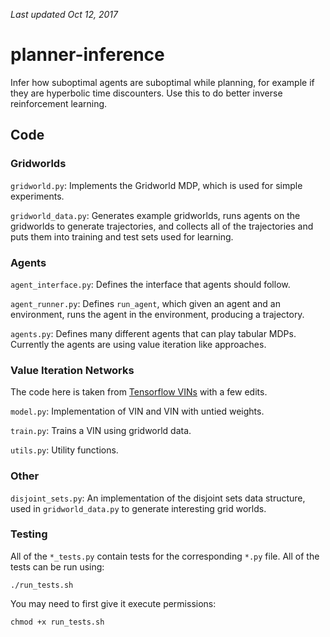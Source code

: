 _Last updated Oct 12, 2017_

# planner-inference
Infer how suboptimal agents are suboptimal while planning, for example if they
are hyperbolic time discounters. Use this to do better inverse reinforcement
learning.

## Code

### Gridworlds

`gridworld.py`: Implements the Gridworld MDP, which is used for simple
experiments.

`gridworld_data.py`: Generates example gridworlds, runs agents on the gridworlds
to generate trajectories, and collects all of the trajectories and puts them
into training and test sets used for learning.

### Agents

`agent_interface.py`: Defines the interface that agents should follow.

`agent_runner.py`: Defines `run_agent`, which given an agent and an environment,
runs the agent in the environment, producing a trajectory.

`agents.py`: Defines many different agents that can play tabular MDPs. Currently
the agents are using value iteration like approaches.

### Value Iteration Networks

The code here is taken from [Tensorflow
VINs](https://github.com/TheAbhiKumar/tensorflow-value-iteration-networks) with
a few edits.

`model.py`: Implementation of VIN and VIN with untied weights.

`train.py`: Trains a VIN using gridworld data.

`utils.py`: Utility functions.

### Other

`disjoint_sets.py`: An implementation of the disjoint sets data structure, used in `gridworld_data.py` to generate interesting grid worlds.

### Testing

All of the `*_tests.py` contain tests for the corresponding `*.py` file. All of
the tests can be run using:

    ./run_tests.sh

You may need to first give it execute permissions:

    chmod +x run_tests.sh
